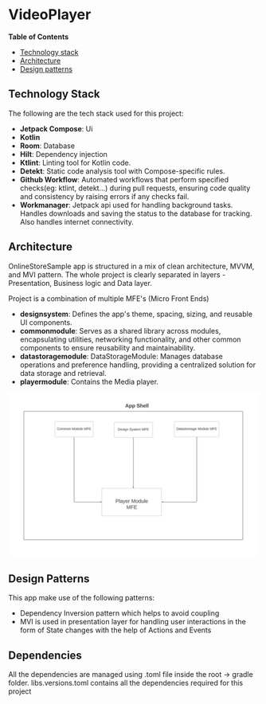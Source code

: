 # VideoPlayer

**Table of Contents**

- [Technology stack](#technology-stack)
- [Architecture](#architecture)
- [Design patterns](#design-patterns)

## Technology Stack
The following are the tech stack used for this project:
- **Jetpack Compose**: Ui
- **Kotlin**  
- **Room**: Database
- **Hilt**: Dependency injection   
- **Ktlint**: Linting tool for Kotlin code.  
- **Detekt**: Static code analysis tool with Compose-specific rules.
- **Github Workflow**:  Automated workflows that perform specified checks(eg: ktlint, detekt...) during pull requests, ensuring code quality and consistency by raising errors if any checks fail.
- **Workmanager**:  Jetpack api used for handling background tasks. Handles downloads and saving the status to the database for tracking. Also handles internet connectivity. 

## Architecture
OnlineStoreSample app is structured in a mix of clean architecture, MVVM, and MVI pattern.
The whole project is clearly separated in layers - Presentation, Business logic and Data layer.

Project is a combination of multiple MFE's (Micro Front Ends)
- **designsystem**: Defines the app's theme, spacing, sizing, and reusable UI components.  
- **commonmodule**: Serves as a shared library across modules, encapsulating utilities, networking functionality, and other common components to ensure reusability and maintainability.
- **datastoragemodule**: DataStorageModule: Manages database operations and preference handling, providing a centralized solution for data storage and retrieval.
- **playermodule**: Contains the Media player.  

![Video Player Architecture](https://github.com/sudheeshmohan47/VideoPlayer/blob/master/architecture_diagram.jpg)

## Design Patterns

This app make use of the following patterns:
 - Dependency Inversion pattern which helps to avoid coupling
 - MVI is used in presentation layer for handling user interactions in the form of State changes with the help of Actions and Events

## Dependencies
All the dependencies are managed using .toml file inside the root -> gradle folder.
libs.versions.toml contains all the dependencies required for this project
